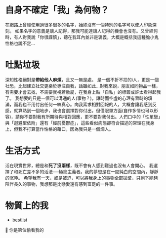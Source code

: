 # 自身不確定「我」為何物？
在網路上曾經使用過很多很多的名字，始終沒有一個特別的名字可以使人印象深刻。
如果名字的意義是讓人記得，那我可能連讓人記得的機會也沒有。又曾經何時，有人對我說「你很謹慎」，聽在我耳內並非是褒義，大概是概括我這種膽小鬼性格也說不定...

# 吐點垃圾
深知性格絕對是**帶給他人麻煩**，且又一無是處。
是一個不折不扣的i人，更是一個社恐，比起建立社交更樂於專注自我，話雖如此...對我來說，朋友如同物品一樣，有需要才會去找，不需要就視若敝屣，在我身上貼「自私」的標籤或許太看得起我了。
我想要的只是一個可以溝通的人(事物？)，讓時而空虛的心理有暫時的填滿，而我也不用付出任何一絲真心。向我索求相對回報的人，大概會讓我感到反感，就算熟到一個地步，我也會選擇對你付出，但僅限單方面(自作多情也可以形容)，請你不要對我有所期待與相對回應，更不要對我付出。人們口中的「性單戀」與「迴避型依附」還有「經前憂鬱症」，這些看似病態卻符合描述的常理在我身上，但我不打算當作性格的藉口，因為我只是一個爛人。

# 生活方式
活在現實世界，總是和**死了沒兩樣**，既不會有人感到難過也沒有人會開心。
我選擇了和死亡差不多的活法──極簡主義者。我的夢想是在一間純白的空間內，靜靜的沉睡。
希望我有一天，或是被迫，可以將我身上的事物全部拋棄，只剩下能夠陪伴長久的事物，我想那是比戀愛還有感到富足的一件事。

# 物質上的我
- [bestlist](https://blog.harunoji.one/post/My-Best-List.html)

<span id="busuanzi">
🤔 你是第<span></span><span></span>位偷看我的
</span>

<!-- ##{"script":"<script>document.getElementById('user-content-busuanzi').id='busuanzi_container_site_uv';busuanzi=document.getElementById('busuanzi_container_site_uv');busuanzi.style.display='none';busuanzi.childNodes[1].id='busuanzi_value_site_uv';busuanzi.childNodes[3].id='busuanzi_value_site_pv';</script><script async src='//busuanzi.ibruce.info/busuanzi/2.3/busuanzi.pure.mini.js'></script>","style":"<style>#busuanzi_value_site_uv{color:red}#busuanzi_value_site_pv{color:red}</style>"}## -->